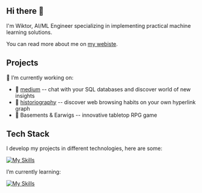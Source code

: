 ## Hi there 👋
 I'm Wiktor, AI/ML Engineer specializing in implementing practical machine learning solutions. 
 
 You can read more about me on [my webiste](https://etterathe.github.io/portfolio/).

## Projects
🔭 I’m currently working on:
- 🔮 [medium](https://github.com/etterathe/medium) -- chat with your SQL databases and discover world of new insights
- 📜 [historiography](https://github.com/etterathe/historiography) -- discover web browsing habits on your own hyperlink graph
- 🎲 Basements & Earwigs -- innovative tabletop RPG game

## Tech Stack
I develop my projects in different technologies, here are some:

[![My Skills](https://skillicons.dev/icons?i=python,java,javascript,typescript,git,docker,bash&theme=light)](https://skillicons.dev)

I’m currently learning:

[![My Skills](https://skillicons.dev/icons?i=go,htmx,bun,vue,nuxt)](https://skillicons.dev)
